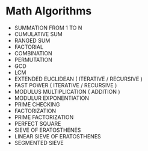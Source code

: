 # Math Algorithms

* SUMMATION FROM 1 TO N
* CUMULATIVE SUM
* RANGED SUM
* FACTORIAL
* COMBINATION
* PERMUTATION
* GCD
* LCM
* EXTENDED EUCLIDEAN ( ITERATIVE / RECURSIVE )
* FAST POWER ( ITERATIVE / RECURSIVE )
* MODULUS MULTIPLICATION ( ADDITION )
* MODULUR EXPONENTIATION
* PRIME CHECKING
* FACTORIZATION
* PRIME FACTORIZATION
* PERFECT SQUARE
* SIEVE OF ERATOSTHENES
* LINEAR SIEVE OF ERATOSTHENES
* SEGMENTED SIEVE
